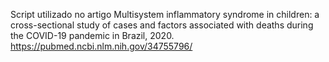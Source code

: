 Script utilizado no artigo Multisystem inflammatory syndrome in children: a cross-sectional study of cases and factors associated with deaths during the COVID-19 pandemic in Brazil, 2020.
https://pubmed.ncbi.nlm.nih.gov/34755796/
